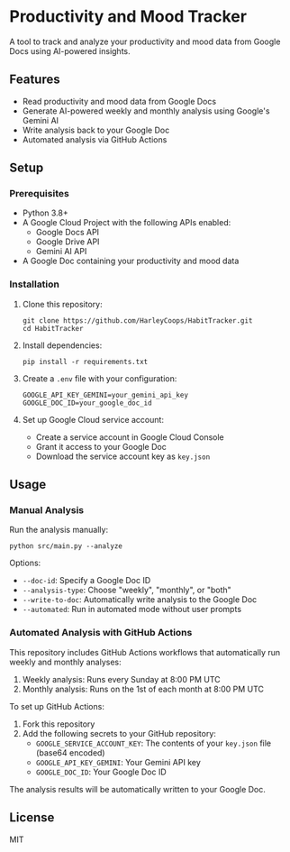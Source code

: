 # Productivity and Mood Tracker

A tool to track and analyze your productivity and mood data from Google Docs using AI-powered insights.

## Features

- Read productivity and mood data from Google Docs
- Generate AI-powered weekly and monthly analysis using Google's Gemini AI
- Write analysis back to your Google Doc
- Automated analysis via GitHub Actions

## Setup

### Prerequisites

- Python 3.8+
- A Google Cloud Project with the following APIs enabled:
  - Google Docs API
  - Google Drive API
  - Gemini AI API
- A Google Doc containing your productivity and mood data

### Installation

1. Clone this repository:
   ```
   git clone https://github.com/HarleyCoops/HabitTracker.git
   cd HabitTracker
   ```

2. Install dependencies:
   ```
   pip install -r requirements.txt
   ```

3. Create a `.env` file with your configuration:
   ```
   GOOGLE_API_KEY_GEMINI=your_gemini_api_key
   GOOGLE_DOC_ID=your_google_doc_id
   ```

4. Set up Google Cloud service account:
   - Create a service account in Google Cloud Console
   - Grant it access to your Google Doc
   - Download the service account key as `key.json`

## Usage

### Manual Analysis

Run the analysis manually:

```
python src/main.py --analyze
```

Options:
- `--doc-id`: Specify a Google Doc ID
- `--analysis-type`: Choose "weekly", "monthly", or "both"
- `--write-to-doc`: Automatically write analysis to the Google Doc
- `--automated`: Run in automated mode without user prompts

### Automated Analysis with GitHub Actions

This repository includes GitHub Actions workflows that automatically run weekly and monthly analyses:

1. Weekly analysis: Runs every Sunday at 8:00 PM UTC
2. Monthly analysis: Runs on the 1st of each month at 8:00 PM UTC

To set up GitHub Actions:

1. Fork this repository
2. Add the following secrets to your GitHub repository:
   - `GOOGLE_SERVICE_ACCOUNT_KEY`: The contents of your `key.json` file (base64 encoded)
   - `GOOGLE_API_KEY_GEMINI`: Your Gemini API key
   - `GOOGLE_DOC_ID`: Your Google Doc ID

The analysis results will be automatically written to your Google Doc.

## License

MIT 